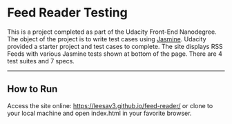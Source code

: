 # Feed Reader Testing

This is a project completed as part of the Udacity Front-End Nanodegree. The object of the project is to write test cases using [Jasmine](https://jasmine.github.io). Udacity provided a starter project and test cases to complete. The site displays RSS Feeds with various Jasmine tests shown at bottom of the page. There are 4 test suites and 7 specs. 

---
## How to Run

Access the site online: https://leesav3.github.io/feed-reader/ or clone to your local machine and open index.html in your favorite browser.
